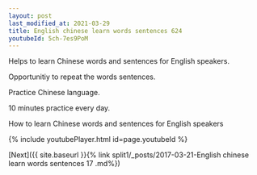 ```yaml
---
layout: post
last_modified_at: 2021-03-29
title: English chinese learn words sentences 624 
youtubeId: 5ch-7es9PoM
---
```

 
 
Helps to learn Chinese words and sentences for English speakers.

Opportunitiy to repeat the words sentences. 

Practice Chinese language. 
 
10 minutes practice every day. 
 
How to learn Chinese words and sentences for English speakers 
 
{% include youtubePlayer.html id=page.youtubeId %}
 
 
[Next]({{ site.baseurl }}{% link  split1/_posts/2017-03-21-English chinese learn words sentences 17 .md%})
 
